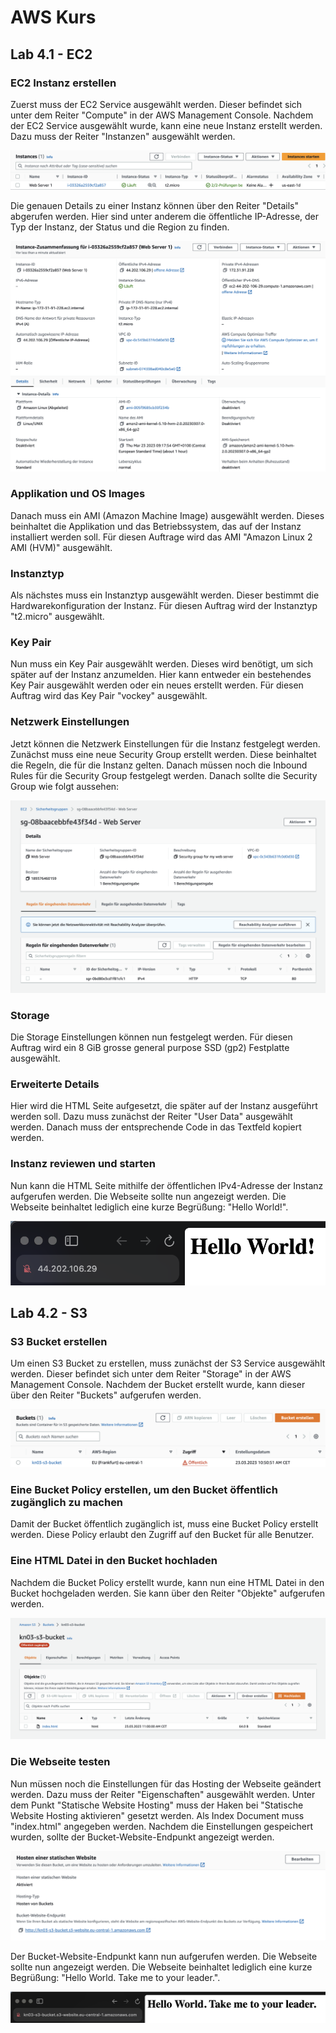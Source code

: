 # AWS Kurs

## Lab 4.1 - EC2

### EC2 Instanz erstellen

Zuerst muss der EC2 Service ausgewählt werden. Dieser befindet sich unter dem Reiter "Compute" in der AWS Management Console. Nachdem der EC2 Service ausgewählt wurde, kann eine neue Instanz erstellt werden. Dazu muss der Reiter "Instanzen" ausgewählt werden.

![](img/screenshot_aws_ec2_instances.png)

Die genauen Details zu einer Instanz können über den Reiter "Details" abgerufen werden. Hier sind unter anderem die öffentliche IP-Adresse, der Typ der Instanz, der Status und die Region zu finden.

![](img/screenshot_aws_ec2_instance_details.png)

### Applikation und OS Images

Danach muss ein AMI (Amazon Machine Image) ausgewählt werden. Dieses beinhaltet die Applikation und das Betriebssystem, das auf der Instanz installiert werden soll. Für diesen Auftrage wird das AMI "Amazon Linux 2 AMI (HVM)" ausgewählt.

### Instanztyp

Als nächstes muss ein Instanztyp ausgewählt werden. Dieser bestimmt die Hardwarekonfiguration der Instanz. Für diesen Auftrag wird der Instanztyp "t2.micro" ausgewählt.

### Key Pair

Nun muss ein Key Pair ausgewählt werden. Dieses wird benötigt, um sich später auf der Instanz anzumelden. Hier kann entweder ein bestehendes Key Pair ausgewählt werden oder ein neues erstellt werden. Für diesen Auftrag wird das Key Pair "vockey" ausgewählt.

### Netzwerk Einstellungen

Jetzt können die Netzwerk Einstellungen für die Instanz festgelegt werden. Zunächst muss eine neue Security Group erstellt werden. Diese beinhaltet die Regeln, die für die Instanz gelten. Danach müssen noch die Inbound Rules für die Security Group festgelegt werden. Danach sollte die Security Group wie folgt aussehen:

![](img/screenshot_aws_ec2_security_group.png)

### Storage

Die Storage Einstellungen können nun festgelegt werden. Für diesen Auftrag wird ein 8 GiB grosse general purpose SSD (gp2) Festplatte ausgewählt.

### Erweiterte Details

Hier wird die HTML Seite aufgesetzt, die später auf der Instanz ausgeführt werden soll. Dazu muss zunächst der Reiter "User Data" ausgewählt werden. Danach muss der entsprechende Code in das Textfeld kopiert werden.

### Instanz reviewen und starten

Nun kann die HTML Seite mithilfe der öffentlichen IPv4-Adresse der Instanz aufgerufen werden. Die Webseite sollte nun angezeigt werden. Die Webseite beinhaltet lediglich eine kurze Begrüßung: "Hello World!".

![](img/screenshot_aws_ec2_html_page.png)

## Lab 4.2 - S3

### S3 Bucket erstellen

Um einen S3 Bucket zu erstellen, muss zunächst der S3 Service ausgewählt werden. Dieser befindet sich unter dem Reiter "Storage" in der AWS Management Console. Nachdem der Bucket erstellt wurde, kann dieser über den Reiter "Buckets" aufgerufen werden.

![](img/screenshot_aws_s3_buckets.png)

### Eine Bucket Policy erstellen, um den Bucket öffentlich zugänglich zu machen

Damit der Bucket öffentlich zugänglich ist, muss eine Bucket Policy erstellt werden. Diese Policy erlaubt den Zugriff auf den Bucket für alle Benutzer.

### Eine HTML Datei in den Bucket hochladen

Nachdem die Bucket Policy erstellt wurde, kann nun eine HTML Datei in den Bucket hochgeladen werden. Sie kann über den Reiter "Objekte" aufgerufen werden.

![](img/screenshot_aws_s3_objects.png)

### Die Webseite testen

Nun müssen noch die Einstellungen für das Hosting der Webseite geändert werden. Dazu muss der Reiter "Eigenschaften" ausgewählt werden. Unter dem Punkt "Statische Website Hosting" muss der Haken bei "Statische Website Hosting aktivieren" gesetzt werden. Als Index Document muss "index.html" angegeben werden. Nachdem die Einstellungen gespeichert wurden, sollte der Bucket-Website-Endpunkt angezeigt werden.

![](img/screenshot_aws_s3_static_website_hosting.png)

Der Bucket-Website-Endpunkt kann nun aufgerufen werden. Die Webseite sollte nun angezeigt werden. Die Webseite beinhaltet lediglich eine kurze Begrüßung: "Hello World. Take me to your leader.".

![](img/screenshot_aws_s3_html_page.png)
